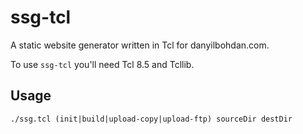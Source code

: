 ssg-tcl
=======

A static website generator written in Tcl for danyilbohdan.com.

To use `ssg-tcl` you'll need Tcl 8.5 and Tcllib.

Usage
-----

    ./ssg.tcl (init|build|upload-copy|upload-ftp) sourceDir destDir


